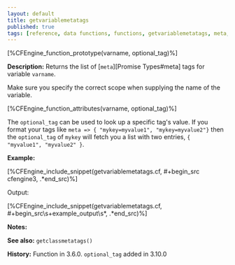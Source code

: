 ```yaml
---
layout: default
title: getvariablemetatags
published: true
tags: [reference, data functions, functions, getvariablemetatags, meta, tags]
---
```


[%CFEngine_function_prototype(varname, optional_tag)%]

**Description:** Returns the list of [`meta`][Promise Types#meta] tags for variable `varname`.

Make sure you specify the correct scope when supplying the name of the
variable.

[%CFEngine_function_attributes(varname, optional_tag)%]

The `optional_tag` can be used to look up a specific tag's value. If you format
your tags like `meta => { "mykey=myvalue1", "mykey=myvalue2"}` then the
`optional_tag` of `mykey` will fetch you a list with two entries, `{ "myvalue1",
"myvalue2" }`.

**Example:**

[%CFEngine_include_snippet(getvariablemetatags.cf, #\+begin_src cfengine3, .*end_src)%]

Output:

[%CFEngine_include_snippet(getvariablemetatags.cf, #\+begin_src\s+example_output\s*, .*end_src)%]

**Notes:**

**See also:** `getclassmetatags()`

**History:** Function in 3.6.0. `optional_tag` added in 3.10.0
